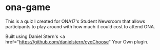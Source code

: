 # ona-game

This is a quiz I created for ONA17's Student Newsroom that allows participants to play around with how much it could cost to attend ONA.

Built using Daniel Stern's <a href="https://github.com/danielstern/cyoChoose" Your Own plugin. </a>

